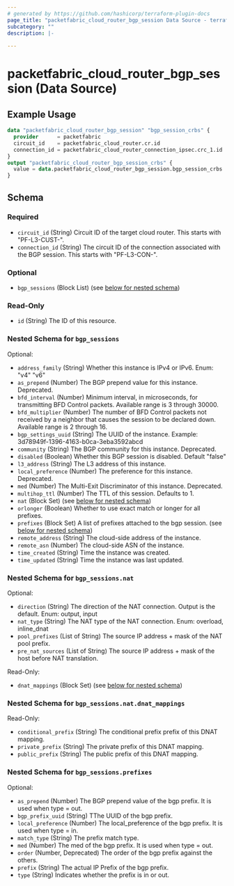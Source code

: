 ```yaml
---
# generated by https://github.com/hashicorp/terraform-plugin-docs
page_title: "packetfabric_cloud_router_bgp_session Data Source - terraform-provider-packetfabric"
subcategory: ""
description: |-
  
---
```


# packetfabric_cloud_router_bgp_session (Data Source)



## Example Usage

```terraform
data "packetfabric_cloud_router_bgp_session" "bgp_session_crbs" {
  provider      = packetfabric
  circuit_id    = packetfabric_cloud_router.cr.id
  connection_id = packetfabric_cloud_router_connection_ipsec.crc_1.id
}
output "packetfabric_cloud_router_bgp_session_crbs" {
  value = data.packetfabric_cloud_router_bgp_session.bgp_session_crbs
}
```


<!-- schema generated by tfplugindocs -->
## Schema

### Required

- `circuit_id` (String) Circuit ID of the target cloud router. This starts with "PF-L3-CUST-".
- `connection_id` (String) The circuit ID of the connection associated with the BGP session. This starts with "PF-L3-CON-".

### Optional

- `bgp_sessions` (Block List) (see [below for nested schema](#nestedblock--bgp_sessions))

### Read-Only

- `id` (String) The ID of this resource.

<a id="nestedblock--bgp_sessions"></a>
### Nested Schema for `bgp_sessions`

Optional:

- `address_family` (String) Whether this instance is IPv4 or IPv6.
		Enum: "v4" "v6"
- `as_prepend` (Number) The BGP prepend value for this instance. Deprecated.
- `bfd_interval` (Number) Minimum interval, in microseconds, for transmitting BFD Control packets.
		Available range is 3 through 30000.
- `bfd_multiplier` (Number) The number of BFD Control packets not received by a neighbor that causes the session to be declared down.
		Available range is 2 through 16.
- `bgp_settings_uuid` (String) The UUID of the instance.
		Example: 3d78949f-1396-4163-b0ca-3eba3592abcd
- `community` (String) The BGP community for this instance. Deprecated.
- `disabled` (Boolean) Whether this BGP session is disabled.
		Default "false"
- `l3_address` (String) The L3 address of this instance.
- `local_preference` (Number) The preference for this instance. Deprecated.
- `med` (Number) The Multi-Exit Discriminator of this instance. Deprecated.
- `multihop_ttl` (Number) The TTL of this session.
		Defaults to 1.
- `nat` (Block Set) (see [below for nested schema](#nestedblock--bgp_sessions--nat))
- `orlonger` (Boolean) Whether to use exact match or longer for all prefixes.
- `prefixes` (Block Set) A list of prefixes attached to the bgp session. (see [below for nested schema](#nestedblock--bgp_sessions--prefixes))
- `remote_address` (String) The cloud-side address of the instance.
- `remote_asn` (Number) The cloud-side ASN of the instance.
- `time_created` (String) Time the instance was created.
- `time_updated` (String) Time the instance was last updated.

<a id="nestedblock--bgp_sessions--nat"></a>
### Nested Schema for `bgp_sessions.nat`

Optional:

- `direction` (String) The direction of the NAT connection. Output is the default.
		Enum: output, input
- `nat_type` (String) The NAT type of the NAT connection. 
		Enum: overload, inline_dnat
- `pool_prefixes` (List of String) The source IP address + mask of the NAT pool prefix.
- `pre_nat_sources` (List of String) The source IP address + mask of the host before NAT translation.

Read-Only:

- `dnat_mappings` (Block Set) (see [below for nested schema](#nestedblock--bgp_sessions--nat--dnat_mappings))

<a id="nestedblock--bgp_sessions--nat--dnat_mappings"></a>
### Nested Schema for `bgp_sessions.nat.dnat_mappings`

Read-Only:

- `conditional_prefix` (String) The conditional prefix prefix of this DNAT mapping.
- `private_prefix` (String) The private prefix of this DNAT mapping.
- `public_prefix` (String) The public prefix of this DNAT mapping.



<a id="nestedblock--bgp_sessions--prefixes"></a>
### Nested Schema for `bgp_sessions.prefixes`

Optional:

- `as_prepend` (Number) The BGP prepend value of the bgp prefix. It is used when type = out.
- `bgp_prefix_uuid` (String) TThe UUID of the bgp prefix.
- `local_preference` (Number) The local_preference of the bgp prefix. It is used when type = in.
- `match_type` (String) The prefix match type.
- `med` (Number) The med of the bgp prefix. It is used when type = out.
- `order` (Number, Deprecated) The order of the bgp prefix against the others.
- `prefix` (String) The actual IP Prefix of the bgp prefix.
- `type` (String) Indicates whether the prefix is in or out.



